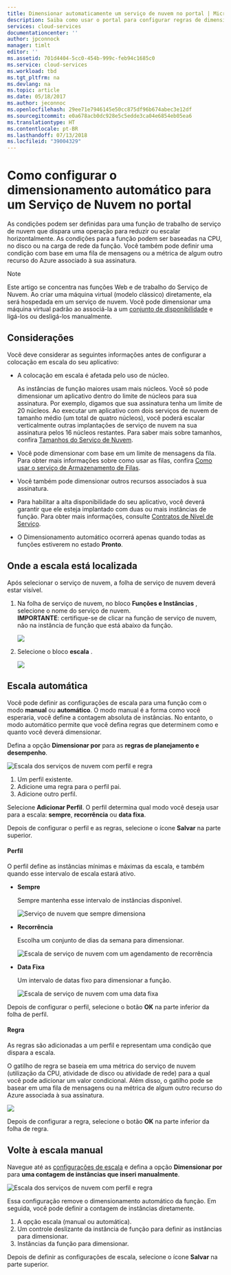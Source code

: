 ```yaml
---
title: Dimensionar automaticamente um serviço de nuvem no portal | Microsoft Docs
description: Saiba como usar o portal para configurar regras de dimensionamento automático para uma função web ou função de trabalho do serviço de nuvem no Azure.
services: cloud-services
documentationcenter: ''
author: jpconnock
manager: timlt
editor: ''
ms.assetid: 701d4404-5cc0-454b-999c-feb94c1685c0
ms.service: cloud-services
ms.workload: tbd
ms.tgt_pltfrm: na
ms.devlang: na
ms.topic: article
ms.date: 05/18/2017
ms.author: jeconnoc
ms.openlocfilehash: 29ee71e7946145e50cc875df96b674abec3e12df
ms.sourcegitcommit: e0a678acb0dc928e5c5edde3ca04e6854eb05ea6
ms.translationtype: HT
ms.contentlocale: pt-BR
ms.lasthandoff: 07/13/2018
ms.locfileid: "39004329"
---
```

# <a name="how-to-configure-auto-scaling-for-a-cloud-service-in-the-portal"></a>Como configurar o dimensionamento automático para um Serviço de Nuvem no portal

As condições podem ser definidas para uma função de trabalho de serviço de nuvem que dispara uma operação para reduzir ou escalar horizontalmente. As condições para a função podem ser baseadas na CPU, no disco ou na carga de rede da função. Você também pode definir uma condição com base em uma fila de mensagens ou a métrica de algum outro recurso do Azure associado à sua assinatura.

> [!NOTE]
> Este artigo se concentra nas funções Web e de trabalho do Serviço de Nuvem. Ao criar uma máquina virtual (modelo clássico) diretamente, ela será hospedada em um serviço de nuvem. Você pode dimensionar uma máquina virtual padrão ao associá-la a um [conjunto de disponibilidade](../virtual-machines/windows/classic/configure-availability-classic.md) e ligá-los ou desligá-los manualmente.

## <a name="considerations"></a>Considerações
Você deve considerar as seguintes informações antes de configurar a colocação em escala do seu aplicativo:

* A colocação em escala é afetada pelo uso de núcleo.

    As instâncias de função maiores usam mais núcleos. Você só pode dimensionar um aplicativo dentro do limite de núcleos para sua assinatura. Por exemplo, digamos que sua assinatura tenha um limite de 20 núcleos. Ao executar um aplicativo com dois serviços de nuvem de tamanho médio (um total de quatro núcleos), você poderá escalar verticalmente outras implantações de serviço de nuvem na sua assinatura pelos 16 núcleos restantes. Para saber mais sobre tamanhos, confira [Tamanhos do Serviço de Nuvem](cloud-services-sizes-specs.md).

* Você pode dimensionar com base em um limite de mensagens da fila. Para obter mais informações sobre como usar as filas, confira [Como usar o serviço de Armazenamento de Filas](../storage/queues/storage-dotnet-how-to-use-queues.md).

* Você também pode dimensionar outros recursos associados à sua assinatura.

* Para habilitar a alta disponibilidade do seu aplicativo, você deverá garantir que ele esteja implantado com duas ou mais instâncias de função. Para obter mais informações, consulte [Contratos de Nível de Serviço](https://azure.microsoft.com/support/legal/sla/).

* O Dimensionamento automático ocorrerá apenas quando todas as funções estiverem no estado **Pronto**.  


## <a name="where-scale-is-located"></a>Onde a escala está localizada
Após selecionar o serviço de nuvem, a folha de serviço de nuvem deverá estar visível.

1. Na folha de serviço de nuvem, no bloco **Funções e Instâncias** , selecione o nome do serviço de nuvem.   
   **IMPORTANTE**: certifique-se de clicar na função de serviço de nuvem, não na instância de função que está abaixo da função.

    ![](./media/cloud-services-how-to-scale-portal/roles-instances.png)
2. Selecione o bloco **escala** .

    ![](./media/cloud-services-how-to-scale-portal/scale-tile.png)

## <a name="automatic-scale"></a>Escala automática
Você pode definir as configurações de escala para uma função com o modo **manual** ou **automático**. O modo manual é a forma como você esperaria, você define a contagem absoluta de instâncias. No entanto, o modo automático permite que você defina regras que determinem como e quanto você deverá dimensionar.

Defina a opção **Dimensionar por** para as **regras de planejamento e desempenho**.

![Escala dos serviços de nuvem com perfil e regra](./media/cloud-services-how-to-scale-portal/schedule-basics.png)

1. Um perfil existente.
2. Adicione uma regra para o perfil pai.
3. Adicione outro perfil.

Selecione **Adicionar Perfil**. O perfil determina qual modo você deseja usar para a escala: **sempre**, **recorrência** ou **data fixa**.

Depois de configurar o perfil e as regras, selecione o ícone **Salvar** na parte superior.

#### <a name="profile"></a>Perfil
O perfil define as instâncias mínimas e máximas da escala, e também quando esse intervalo de escala estará ativo.

* **Sempre**

    Sempre mantenha esse intervalo de instâncias disponível.  

    ![Serviço de nuvem que sempre dimensiona](./media/cloud-services-how-to-scale-portal/select-always.png)
* **Recorrência**

    Escolha um conjunto de dias da semana para dimensionar.

    ![Escala de serviço de nuvem com um agendamento de recorrência](./media/cloud-services-how-to-scale-portal/select-recurrence.png)
* **Data Fixa**

    Um intervalo de datas fixo para dimensionar a função.

    ![Escala de serviço de nuvem com uma data fixa](./media/cloud-services-how-to-scale-portal/select-fixed.png)

Depois de configurar o perfil, selecione o botão **OK** na parte inferior da folha de perfil.

#### <a name="rule"></a>Regra
As regras são adicionadas a um perfil e representam uma condição que dispara a escala.

O gatilho de regra se baseia em uma métrica do serviço de nuvem (utilização da CPU, atividade de disco ou atividade de rede) para a qual você pode adicionar um valor condicional. Além disso, o gatilho pode se basear em uma fila de mensagens ou na métrica de algum outro recurso do Azure associada à sua assinatura.

![](./media/cloud-services-how-to-scale-portal/rule-settings.png)

Depois de configurar a regra, selecione o botão **OK** na parte inferior da folha de regra.

## <a name="back-to-manual-scale"></a>Volte à escala manual
Navegue até as [configurações de escala](#where-scale-is-located) e defina a opção **Dimensionar por** para **uma contagem de instâncias que inseri manualmente**.

![Escala dos serviços de nuvem com perfil e regra](./media/cloud-services-how-to-scale-portal/manual-basics.png)

Essa configuração remove o dimensionamento automático da função. Em seguida, você pode definir a contagem de instâncias diretamente.

1. A opção escala (manual ou automática).
2. Um controle deslizante da instância de função para definir as instâncias para dimensionar.
3. Instâncias da função para dimensionar.

Depois de definir as configurações de escala, selecione o ícone **Salvar** na parte superior.
